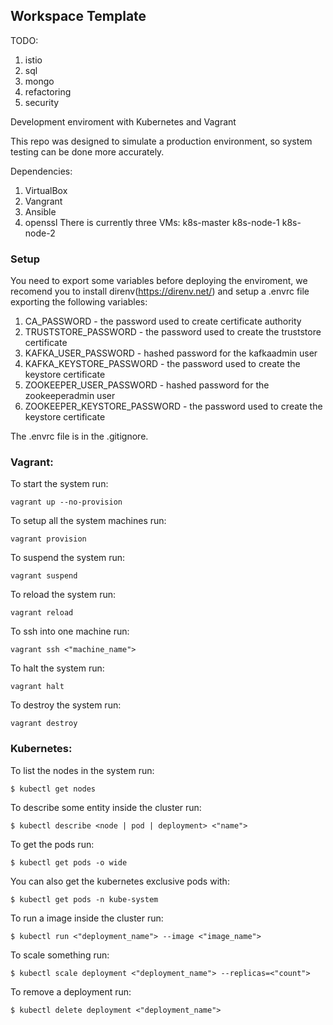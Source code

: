 ## Workspace Template
TODO:
1. istio
2. sql
3. mongo
4. refactoring
5. security
   

Development enviroment with Kubernetes and Vagrant

This repo was designed to simulate a production environment, so system testing can be done more accurately.

Dependencies:
1. VirtualBox
2. Vangrant
3. Ansible
4. openssl
There is currently three VMs:
    k8s-master
    k8s-node-1
    k8s-node-2

### Setup

You need to export some variables before deploying the enviroment, we recomend you to install direnv(https://direnv.net/) and setup a .envrc file exporting the following variables:

1. CA_PASSWORD                      - the password used to create certificate authority
1. TRUSTSTORE_PASSWORD              - the password used to create the truststore certificate
2. KAFKA_USER_PASSWORD              - hashed password for the kafkaadmin user
3. KAFKA_KEYSTORE_PASSWORD          - the password used to create the keystore certificate
4. ZOOKEEPER_USER_PASSWORD          - hashed password for the zookeeperadmin user
5. ZOOKEEPER_KEYSTORE_PASSWORD      - the password used to create the keystore certificate

The .envrc file is in the .gitignore.

### Vagrant:
To start the system run:
    
    vagrant up --no-provision

To setup all the system machines run:
    
    vagrant provision

To suspend the system run:
    
    vagrant suspend

To reload the system run:
    
    vagrant reload

To ssh into one machine run:
    
    vagrant ssh <"machine_name">

To halt the system run:
    
    vagrant halt

To destroy the system run:
    
    vagrant destroy


### Kubernetes:
To list the nodes in the system
run:
    
    $ kubectl get nodes

To describe some entity inside the cluster run:

    $ kubectl describe <node | pod | deployment> <"name">

To get the pods run:
    
    $ kubectl get pods -o wide

You can also get the kubernetes exclusive pods with:

    $ kubectl get pods -n kube-system

To run a image inside the cluster run:

    $ kubectl run <"deployment_name"> --image <"image_name">

To scale something run:

    $ kubectl scale deployment <"deployment_name"> --replicas=<"count">

To remove a deployment run:

    $ kubectl delete deployment <"deployment_name">